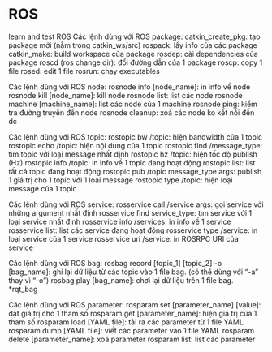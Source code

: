 # ROS
learn and test ROS
Các lệnh dùng với ROS package:
catkin_create_pkg: tạo package mới (nằm trong catkin_ws/src)
rospack: lấy info của các package
catkin_make: build workspace của package
rosdep: cài dependencies của package
roscd (ros change dir): đổi đường dẫn của 1 package 
roscp: copy 1 file
rosed: edit 1 file
rosrun: chạy executables

Các lệnh dùng với ROS node:
rosnode info [node_name]: in info về node
rosnode kill [node_name]: kill node
rosnode list: list các node
rosnode machine [machine_name]: list các node của 1 machine
rosnode ping: kiểm tra đường truyền đến node
rosnode cleanup: xoá các node ko kết nối đến dc

Các lệnh dùng với ROS topic:
rostopic bw /topic: hiện bandwidth của 1 topic
rostopic echo /topic: hiện nội dung của 1 topic
rostopic find /message_type: tìm topic với loại message nhất định
rostopic hz /topic: hiện tốc độ publish (Hz)
rostopic info /topic: in info về 1 topic đang hoạt động
rostopic list: list tất cả topic đang hoạt động
rostopic pub /topic message_type args: publish 1 giá trị cho 1 topic với 1 loại message
rostopic type /topic: hiện loại message của 1 topic

Các lệnh dùng với ROS service:
rosservice call /service args: gọi service với những argument nhất định
rosservice find service_type: tìm service với 1 loại service nhất định
rosservice info /services: in info về 1 service
rosservice list: list các service đang hoạt động
rosservice type /service: in loại service của 1 service
rosservice uri /service: in ROSRPC URI của service

Các lệnh dùng với ROS bag:
rosbag record [topic_1] [topic_2] -o [bag_name]: ghi lại dữ liệu từ các topic vào 1 file bag. (có thể dùng với “-a” thay vì “-o”)
rosbag play [bag_name]: chơi lại dữ liệu trên 1 file bag.
*rqt_bag

Các lệnh dùng với ROS parameter:
rosparam set [parameter_name] [value]: đặt giá trị cho 1 tham số
rosparam get [parameter_name]: hiện giá trị của 1 tham số
rosparam load   [YAML file]: tải ra các parameter từ 1 file YAML
rosparam dump [YAML file]: viết các parameter vào 1 file YAML
rosparam delete [parameter_name]: xoá parameter
rosparam list: list các parameter
